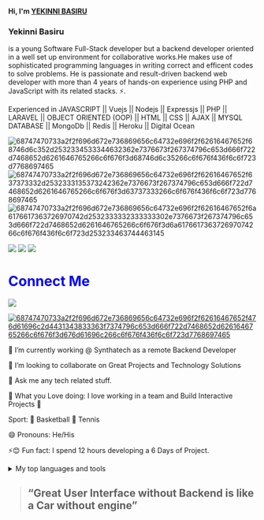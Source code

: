 <h4>Hi, I'm <a href="https://github.com/nodejshobby">YEKINNI BASIRU</a></h4>

<h3>Yekinni Basiru</h3> is a young Software Full-Stack developer but a backend developer oriented in a well set up environment for collaborative works.He makes use of sophisticated programming languages in writing correct and efficent codes to solve problems. He is passionate and result-driven backend web developer with more than 4 years of hands-on experience using PHP and JavaScript with its related stacks. ⚡.
<p></p>
Experienced in JAVASCRIPT || Vuejs || Nodejs || Expressjs || PHP || LARAVEL || OBJECT ORIENTED (OOP) || HTML || CSS ||  AJAX || MYSQL DATABASE || MongoDb || Redis || Heroku || Digital Ocean 
<p></p>

![68747470733a2f2f696d672e736869656c64732e696f2f62616467652f68746d6c352d2532334533344632362e7376673f267374796c653d666f722d7468652d6261646765266c6f676f3d68746d6c35266c6f676f436f6c6f723d7768697465](https://user-images.githubusercontent.com/72305068/189480718-fd371310-f6a2-4901-8b49-e338dd9a0cf6.svg) ![68747470733a2f2f696d672e736869656c64732e696f2f62616467652f637373332d2532333135373242362e7376673f267374796c653d666f722d7468652d6261646765266c6f676f3d63737333266c6f676f436f6c6f723d7768697465](https://user-images.githubusercontent.com/72305068/189480741-0e1cfbeb-07db-46ca-8c33-e0768c70212c.svg) ![68747470733a2f2f696d672e736869656c64732e696f2f62616467652f6a6176617363726970742d2532333332333333302e7376673f267374796c653d666f722d7468652d6261646765266c6f676f3d6a617661736372697074266c6f676f436f6c6f723d253233463744463145](https://user-images.githubusercontent.com/72305068/189481146-1231ca00-8034-4039-9f46-61fb96c1c86d.svg)

![](https://camo.githubusercontent.com/15b7da9c5e50455ef7c50a5d642afad7ab8d752e575010116727c3865beb026d/68747470733a2f2f696d672e736869656c64732e696f2f62616467652f6a51756572792d3037363941443f7374796c653d666f722d7468652d6261646765266c6f676f3d6a7175657279266c6f676f436f6c6f723d7768697465)
![](https://camo.githubusercontent.com/42ada9cc774b9d2b4cf35691820a881d70657ae42c3a074f00c7e9add6352361/68747470733a2f2f696d672e736869656c64732e696f2f62616467652f56697375616c5f53747564696f5f436f64652d3030373844343f7374796c653d666f722d7468652d6261646765266c6f676f3d76697375616c25323073747564696f253230636f6465266c6f676f436f6c6f723d7768697465) ![](https://encrypted-tbn0.gstatic.com/images?q=tbn:ANd9GcQfNKnGIzqTALL7wRrxjmGnBEwKlsqiBM2OIw&usqp=CAU)

<h1 style="color:blue;">Connect Me</h1>

<a href="http://www.linkedin.com/in/nodejshobby/">

   ![](https://user-images.githubusercontent.com/72305068/189481583-9c515c9b-27d1-4acd-be09-30e1fa752867.svg)

</a>

<!-- <a href="https://mobile.twitter.com/Badmus_Salam222">
  
  ![68747470733a2f2f696d672e736869656c64732e696f2f62616467652f747769747465722d2532333030616365652e7376673f267374796c653d666f722d7468652d6261646765266c6f676f3d74776974746572266c6f676f436f6c6f723d776869746526616c743d74776974746572](https://user-images.githubusercontent.com/72305068/189481382-b4d460ca-70ad-4e42-a6ea-f741d1bac749.svg)

</a> -->
<a href="Mailto:nodejshobby@gmail.com">
  
  ![68747470733a2f2f696d672e736869656c64732e696f2f62616467652f476d61696c2d4431343833363f7374796c653d666f722d7468652d6261646765266c6f676f3d676d61696c266c6f676f436f6c6f723d7768697465](https://user-images.githubusercontent.com/72305068/189481392-4617ce4b-67ff-43d4-af43-e6079fa7ca15.svg)
  
</a>



🔭 I’m currently working @ Synthatech as a remote Backend Developer 

👯 I’m looking to collaborate on Great Projects and Technology Solutions

💬 Ask me any tech related stuff.

:yellow_heart: What you Love doing: I love working in a team and Build Interactive Projects :facepunch:

Sport: :basketball: Basketball :tennis: Tennis 

😄 Pronouns: He/His

⚡:blush: Fun fact: I spend 12 hours developing a 6 Days of Project.

<details>
<summary>My top languages and tools</summary>
  
| Rank |   Languages   |
|-----:|---------------|
|     1| Laravel       |
|     2| Php/Oop       |
|     3| Vuejs         |
|     4| Nodejs        |
|     5| Expressjs     |
|     6| Mongodb       |
|     7| MySqli        |
|     8| Ajax          |
|     9| Html          |
|     10| Css          |
|     11| Redis        |  
|     12| Javascript    |
|     13| Heroku        |
|     14| Digital Ocean  |  
  
</details>

>  <h2><b>“Great User Interface without Backend is like a Car without engine”</b></h2>



